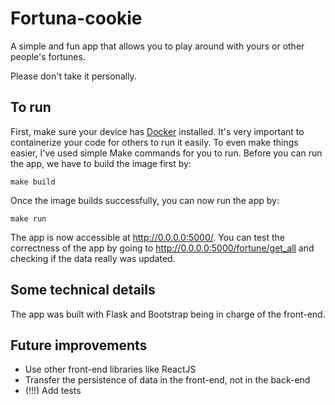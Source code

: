 # Fortuna-cookie
A simple and fun app that allows you to play around with yours or other
people's fortunes.

Please don't take it personally.

## To run
First, make sure your device has [Docker](https://docs.docker.com/get-docker/) installed. It's very important to containerize your code for others to run it easily. 
To even make things easier, I've used simple Make commands for you to run.
Before you can run the app, we have to build the image first by:
```
make build
```
Once the image builds successfully, you can now run the app by:
```
make run
```
The app is now accessible at http://0.0.0.0:5000/. You can test the correctness
of the app by going to http://0.0.0.0:5000/fortune/get_all and checking if the
data really was updated.


## Some technical details
The app was built with Flask and Bootstrap being in charge of the front-end. 


## Future improvements

+ Use other front-end libraries like ReactJS
+ Transfer the persistence of data in the front-end, not in the back-end
+ (!!!) Add tests
